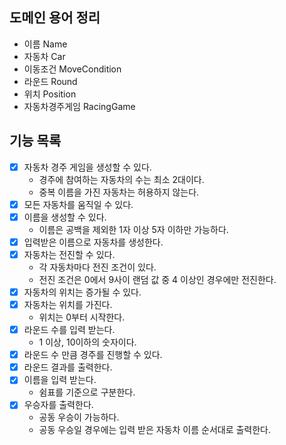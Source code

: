 ## 도메인 용어 정리

- 이름 Name
- 자동차 Car
- 이동조건 MoveCondition
- 라운드 Round
- 위치 Position
- 자동차경주게임 RacingGame

## 기능 목록

- [x] 자동차 경주 게임을 생성할 수 있다.
    - 경주에 참여하는 자동차의 수는 최소 2대이다.
    - 중복 이름을 가진 자동차는 허용하지 않는다.
- [x] 모든 자동차를 움직일 수 있다.
- [x] 이름을 생성할 수 있다.
    - 이름은 공백을 제외한 1자 이상 5자 이하만 가능하다.
- [x] 입력받은 이름으로 자동차를 생성한다.
- [x] 자동차는 전진할 수 있다.
    - 각 자동차마다 전진 조건이 있다.
    - 전진 조건은 0에서 9사이 랜덤 값 중 4 이상인 경우에만 전진한다.
- [x] 자동차의 위치는 증가될 수 있다.
- [x] 자동차는 위치를 가진다.
    - 위치는 0부터 시작한다.
- [x] 라운드 수를 입력 받는다.
    - 1 이상, 10이하의 숫자이다.
- [x] 라운드 수 만큼 경주를 진행할 수 있다.
- [x] 라운드 결과를 출력한다.
- [x] 이름을 입력 받는다.
    - 쉼표를 기준으로 구분한다.
- [x] 우승자를 출력한다.
    - 공동 우승이 가능하다.
    - 공동 우승일 경우에는 입력 받은 자동차 이름 순서대로 출력한다.

